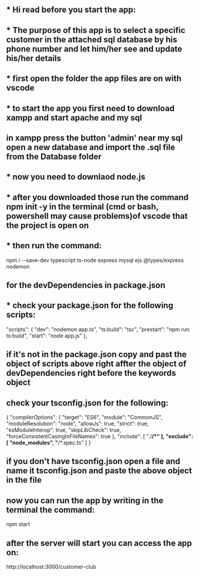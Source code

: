 ## \* Hi read before you start the app:

## \* The purpose of this app is to select a specific customer in the attached sql database by his phone number and let him/her see and update his/her details

## \* first open the folder the app files are on with vscode

## \* to start the app you first need to download xampp and start apache and my sql

## in xampp press the button 'admin' near my sql open a new database and import the .sql file from the Database folder

## \* now you need to downlaod node.js

## \* after you downloaded those run the command npm init -y in the terminal (cmd or bash, powershell may cause problems)of vscode that the project is open on

## \* then run the command:

npm i --save-dev typescript ts-node express mysql ejs @types/express nodemon

## for the devDependencies in package.json

## \* check your package.json for the following scripts:

"scripts": {
"dev": "nodemon app.ts",
"ts:build": "tsc",
"prestart": "npm run ts:build",
"start": "node app.js"
},

## if it's not in the package.json copy and past the object of scripts above right affter the object of devDependencies right before the keywords object

## check your tsconfig.json for the following:

{
"compilerOptions": {
"target": "ES6",
"module": "CommonJS",
"moduleResolution": "node",
"allowJs": true,
"strict": true,
"esModuleInterop": true,
"skipLibCheck": true,
"forceConsistentCasingInFileNames": true
},
"include": [
"./**/*"
],
"exclude": [
"node_modules",
"**/*.spec.ts"
]
}

## if you don't have tsconfig.json open a file and name it tsconfig.json and paste the above object in the file

## now you can run the app by writing in the terminal the command:

npm start

## after the server will start you can access the app on:

http://localhost:3000/customer-club
